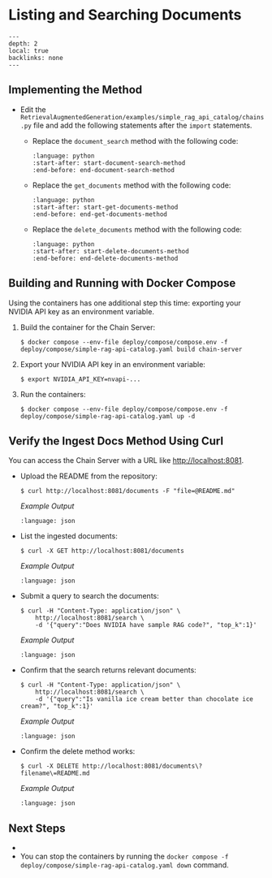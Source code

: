 <!--
  SPDX-FileCopyrightText: Copyright (c) 2023 NVIDIA CORPORATION & AFFILIATES. All rights reserved.
  SPDX-License-Identifier: Apache-2.0

  Licensed under the Apache License, Version 2.0 (the "License");
  you may not use this file except in compliance with the License.
  You may obtain a copy of the License at

  http://www.apache.org/licenses/LICENSE-2.0

  Unless required by applicable law or agreed to in writing, software
  distributed under the License is distributed on an "AS IS" BASIS,
  WITHOUT WARRANTIES OR CONDITIONS OF ANY KIND, either express or implied.
  See the License for the specific language governing permissions and
  limitations under the License.
-->

# Listing and Searching Documents

```{contents}
---
depth: 2
local: true
backlinks: none
---
```

## Implementing the Method

- Edit the `RetrievalAugmentedGeneration/examples/simple_rag_api_catalog/chains.py` file and add the following statements after the `import` statements.

  - Replace the `document_search` method with the following code:


    ```{literalinclude} ./simple-example/code/api-catalog/documents/chains.py
    :language: python
    :start-after: start-document-search-method
    :end-before: end-document-search-method
    ```

  - Replace the `get_documents` method with the following code:

    ```{literalinclude} ./simple-example/code/api-catalog/documents/chains.py
    :language: python
    :start-after: start-get-documents-method
    :end-before: end-get-documents-method
    ```

  - Replace the `delete_documents` method with the following code:

    ```{literalinclude} ./simple-example/code/api-catalog/documents/chains.py
    :language: python
    :start-after: start-delete-documents-method
    :end-before: end-delete-documents-method
    ```

## Building and Running with Docker Compose

<!-- cp docs/simple-example/code/api-catalog/documents/chains.py RetrievalAugmentedGeneration/examples/simple_rag_api_catalog/chains.py -->

Using the containers has one additional step this time: exporting your NVIDIA API key as an environment variable.

1. Build the container for the Chain Server:

   ```console
   $ docker compose --env-file deploy/compose/compose.env -f deploy/compose/simple-rag-api-catalog.yaml build chain-server
   ```

1. Export your NVIDIA API key in an environment variable:

   ```console
   $ export NVIDIA_API_KEY=nvapi-...
   ```

1. Run the containers:

   ```console
   $ docker compose --env-file deploy/compose/compose.env -f deploy/compose/simple-rag-api-catalog.yaml up -d
   ```

## Verify the Ingest Docs Method Using Curl

You can access the Chain Server with a URL like <http://localhost:8081>.

- Upload the README from the repository:

  ```console
  $ curl http://localhost:8081/documents -F "file=@README.md"
  ```

  *Example Output*

  ```{literalinclude} ./simple-example/output/api-catalog/documents/ingest-docs.json
  :language: json
  ```

- List the ingested documents:

  ```console
  $ curl -X GET http://localhost:8081/documents
  ```

  *Example Output*

  ```{literalinclude} ./simple-example/output/api-catalog/documents/get-documents.json
  :language: json
  ```

- Submit a query to search the documents:

  ```console
  $ curl -H "Content-Type: application/json" \
      http://localhost:8081/search \
      -d '{"query":"Does NVIDIA have sample RAG code?", "top_k":1}'
  ```

  *Example Output*

  ```{literalinclude} ./simple-example/output/api-catalog/documents/document-search.json
  :language: json
  ```

- Confirm that the search returns relevant documents:

  ```console
  $ curl -H "Content-Type: application/json" \
      http://localhost:8081/search \
      -d '{"query":"Is vanilla ice cream better than chocolate ice cream?", "top_k":1}'
  ```

  *Example Output*

  ```{literalinclude} ./simple-example/output/api-catalog/documents/ice-cream.json
  :language: json
  ```

- Confirm the delete method works:

  ```console
  $ curl -X DELETE http://localhost:8081/documents\?filename\=README.md
  ```

  *Example Output*

  ```{literalinclude} ./simple-example/output/api-catalog/documents/delete-documents.json
  :language: json
  ```

## Next Steps

- [](./llm-api-catalog.md)
- You can stop the containers by running the `docker compose -f deploy/compose/simple-rag-api-catalog.yaml down` command.
